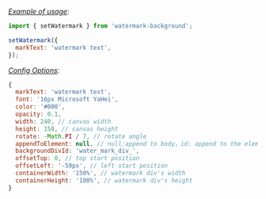 [*Example of usage*](https://tinyurl.com/2mknex43):
```js
import { setWatermark } from 'watermark-background';

setWatermark({
  markText: 'watermark text',
});
```

[*Config Options*](https://tinyurl.com/2mknex43):
```js
{
  markText: 'watermark text',  
  font: '16px Microsoft YaHei',
  color: '#000',
  opacity: 0.1,
  width: 240, // canvas width
  height: 150, // canvas height
  rotate: -Math.PI / 7, // rotate angle
  appendToElement: null, // null:append to body，id: append to the element has this id
  backgroundDivId: 'water_mark_div_',
  offsetTop: 0, // top start position
  offsetLeft: '-50px', // left start position
  containerWidth: '150%', // watermark div's width
  containerHeight: '100%', // watermark div's height
}
```
